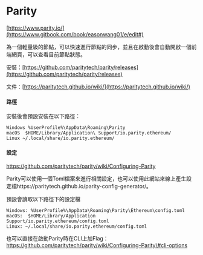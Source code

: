 # Parity

[https://www.parity.io/](https://www.gitbook.com/book/easonwang01/e/edit#)

為一個輕量級的節點，可以快速進行節點的同步，並且在啟動後會自動開啟一個前端網頁，可以查看目前節點狀態。

安裝：[https://github.com/paritytech/parity/releases](https://github.com/paritytech/parity/releases)

文件：[https://paritytech.github.io/wiki/](https://paritytech.github.io/wiki/)

#### 路徑

安裝後會預設安裝在以下路徑：

```
Windows %UserProfile%\AppData\Roaming\Parity
macOS  $HOME/Library/Application\ Support/io.parity.ethereum/
Linux ~/.local/share/io.parity.ethereum/
```

#### 設定

https://github.com/paritytech/parity/wiki/Configuring-Parity

Parity可以使用一個Toml檔案來進行相關設定，也可以使用此網站來線上產生設定檔https://paritytech.github.io/parity-config-generator/。

預設會讀取以下路徑下的設定檔

```
Windows: %UserProfile%\AppData\Roaming\Parity\Ethereum\config.toml
macOS:  $HOME/Library/Application Support/io.parity.ethereum/config.toml
Linux: ~/.local/share/io.parity.ethereum/config.toml
```

也可以直接在啟動Parity時在CLI上加Flag：https://github.com/paritytech/parity/wiki/Configuring-Parity\#cli-options



